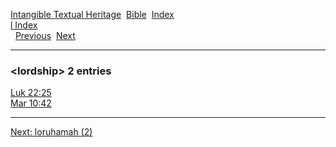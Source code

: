 [Intangible Textual Heritage](../../index)  [Bible](../index) 
[Index](index)   
[l Index](_l_)  
  [Previous](c06915)  [Next](c06917) 

------------------------------------------------------------------------

### &lt;lordship&gt; 2 entries

[Luk 22:25](../kjv/luk022.htm#025)  
[Mar 10:42](../kjv/mar010.htm#042)  

------------------------------------------------------------------------

[Next: loruhamah (2)](c06917)
